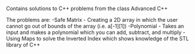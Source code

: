 Contains solutions to C++ problems from the class Advanced C++

The problems are:
-Safe Matrix - Creating a 2D array in which the user cannot go out of bounds
of the array (i.e. a[-1][1])
-Polynomial - Takes an input and makes a polynomial which you can add,
subtract, and multiply
-Using Maps to solve the Inverted Index which shows knowledge of the STL 
library of C++
